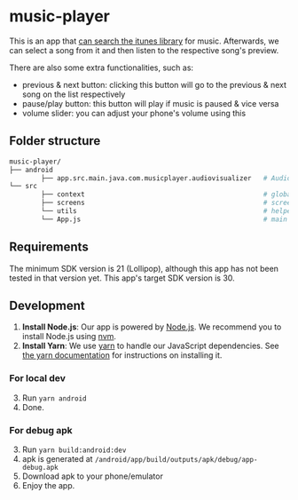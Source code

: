 # music-player

This is an app that [can search the itunes library](https://affiliate.itunes.apple.com/resources/documentation/itunes-store-web-service-search-api) for music. Afterwards, we can select a song from it and then listen to the respective song's preview.

There are also some extra functionalities, such as:

- previous & next button: clicking this button will go to the previous & next song on the list respectively
- pause/play button: this button will play if music is paused & vice versa
- volume slider: you can adjust your phone's volume using this

<!-- Supported devices.
○ Supported features.
○ Requirements to build the app.
○ Instructions to build and deploy the app. -->

## Folder structure

```sh
music-player/
├── android
        ├── app.src.main.java.com.musicplayer.audiovisualizer   # Audio Visualizer package
└── src
        ├── context                                             # global contexts
        ├── screens                                             # screens
        └── utils                                               # helpers
        └── App.js                                              # main app
```

## Requirements

The minimum SDK version is 21 (Lollipop), although this app has not been tested in that version yet.
This app's target SDK version is 30.

## Development

1. **Install Node.js**: Our app is powered by [Node.js](https://nodejs.org/en/). We recommend you to install Node.js using [nvm](https://github.com/nvm-sh/nvm).
2. **Install Yarn**: We use [yarn](https://yarnpkg.com) to handle our JavaScript dependencies. See [the yarn documentation](https://yarnpkg.com/en/docs/install) for instructions on installing it.

### For local dev

3. Run `yarn android`
4. Done.

### For debug apk

3. Run `yarn build:android:dev`
4. apk is generated at `/android/app/build/outputs/apk/debug/app-debug.apk`
5. Download apk to your phone/emulator
6. Enjoy the app.
